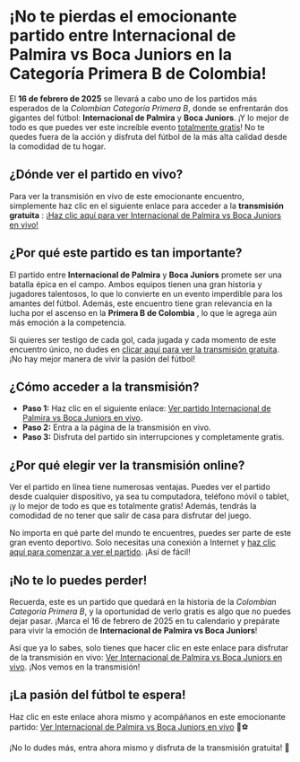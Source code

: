 # ¡No te pierdas el emocionante partido entre Internacional de Palmira vs Boca Juniors en la Categoría Primera B de Colombia!

El **16 de febrero de 2025** se llevará a cabo uno de los partidos más esperados de la _Colombian Categoría Primera B_, donde se enfrentarán dos gigantes del fútbol: **Internacional de Palmira** y **Boca Juniors**. ¡Y lo mejor de todo es que puedes ver este increíble evento <u>totalmente gratis</u>! No te quedes fuera de la acción y disfruta del fútbol de la más alta calidad desde la comodidad de tu hogar.

## ¿Dónde ver el partido en vivo?

Para ver la transmisión en vivo de este emocionante encuentro, simplemente haz clic en el siguiente enlace para acceder a la **transmisión gratuita** : [¡Haz clic aquí para ver Internacional de Palmira vs Boca Juniors en vivo!](https://tinyurl.com/livestreamfreeo?st=Internacional+de+Palmira+vs+Boca+Juniors&si=ghc)

## ¿Por qué este partido es tan importante?

El partido entre **Internacional de Palmira** y **Boca Juniors** promete ser una batalla épica en el campo. Ambos equipos tienen una gran historia y jugadores talentosos, lo que lo convierte en un evento imperdible para los amantes del fútbol. Además, este encuentro tiene gran relevancia en la lucha por el ascenso en la **Primera B de Colombia** , lo que le agrega aún más emoción a la competencia.

Si quieres ser testigo de cada gol, cada jugada y cada momento de este encuentro único, no dudes en [clicar aquí para ver la transmisión gratuita](https://tinyurl.com/livestreamfreeo?st=Internacional+de+Palmira+vs+Boca+Juniors&si=ghc). ¡No hay mejor manera de vivir la pasión del fútbol!

## ¿Cómo acceder a la transmisión?

- **Paso 1:** Haz clic en el siguiente enlace: [Ver partido Internacional de Palmira vs Boca Juniors en vivo](https://tinyurl.com/livestreamfreeo?st=Internacional+de+Palmira+vs+Boca+Juniors&si=ghc).
- **Paso 2:** Entra a la página de la transmisión en vivo.
- **Paso 3:** Disfruta del partido sin interrupciones y completamente gratis.

## ¿Por qué elegir ver la transmisión online?

Ver el partido en línea tiene numerosas ventajas. Puedes ver el partido desde cualquier dispositivo, ya sea tu computadora, teléfono móvil o tablet, ¡y lo mejor de todo es que es totalmente gratis! Además, tendrás la comodidad de no tener que salir de casa para disfrutar del juego.

No importa en qué parte del mundo te encuentres, puedes ser parte de este gran evento deportivo. Solo necesitas una conexión a Internet y [haz clic aquí para comenzar a ver el partido](https://tinyurl.com/livestreamfreeo?st=Internacional+de+Palmira+vs+Boca+Juniors&si=ghc). ¡Así de fácil!

## ¡No te lo puedes perder!

Recuerda, este es un partido que quedará en la historia de la _Colombian Categoría Primera B_, y la oportunidad de verlo gratis es algo que no puedes dejar pasar. ¡Marca el 16 de febrero de 2025 en tu calendario y prepárate para vivir la emoción de **Internacional de Palmira vs Boca Juniors**!

Así que ya lo sabes, solo tienes que hacer clic en este enlace para disfrutar de la transmisión en vivo: [Ver Internacional de Palmira vs Boca Juniors en vivo](https://tinyurl.com/livestreamfreeo?st=Internacional+de+Palmira+vs+Boca+Juniors&si=ghc). ¡Nos vemos en la transmisión!

## ¡La pasión del fútbol te espera!

Haz clic en este enlace ahora mismo y acompáñanos en este emocionante partido: [Ver Internacional de Palmira vs Boca Juniors en vivo](https://tinyurl.com/livestreamfreeo?st=Internacional+de+Palmira+vs+Boca+Juniors&si=ghc) 📱⚽

¡No lo dudes más, entra ahora mismo y disfruta de la transmisión gratuita! 🚀
